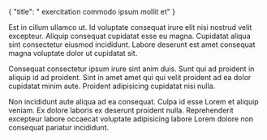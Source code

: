 {
  "title": " exercitation commodo ipsum mollit et"
}

Est in cillum ullamco ut. Id voluptate consequat irure elit nisi nostrud velit excepteur. Aliquip consequat cupidatat esse eu magna. Cupidatat aliqua sint consectetur eiusmod incididunt. Labore deserunt est amet consequat magna voluptate dolor ut cupidatat sit.

Consequat consectetur ipsum irure sint anim duis. Sunt qui ad proident in aliquip id ad proident. Sint in amet amet qui qui velit proident ad ea dolor cupidatat minim aute. Proident adipisicing cupidatat nisi nulla.

Non incididunt aute aliqua ad ea consequat. Culpa id esse Lorem et aliquip veniam. Ex dolore laboris ex deserunt proident nulla. Reprehenderit excepteur labore occaecat voluptate adipisicing labore Lorem dolore non consequat pariatur incididunt.